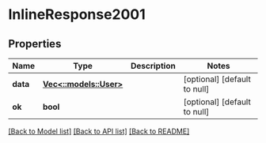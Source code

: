 # InlineResponse2001

## Properties
Name | Type | Description | Notes
------------ | ------------- | ------------- | -------------
**data** | [**Vec<::models::User>**](User.md) |  | [optional] [default to null]
**ok** | **bool** |  | [optional] [default to null]

[[Back to Model list]](../README.md#documentation-for-models) [[Back to API list]](../README.md#documentation-for-api-endpoints) [[Back to README]](../README.md)


